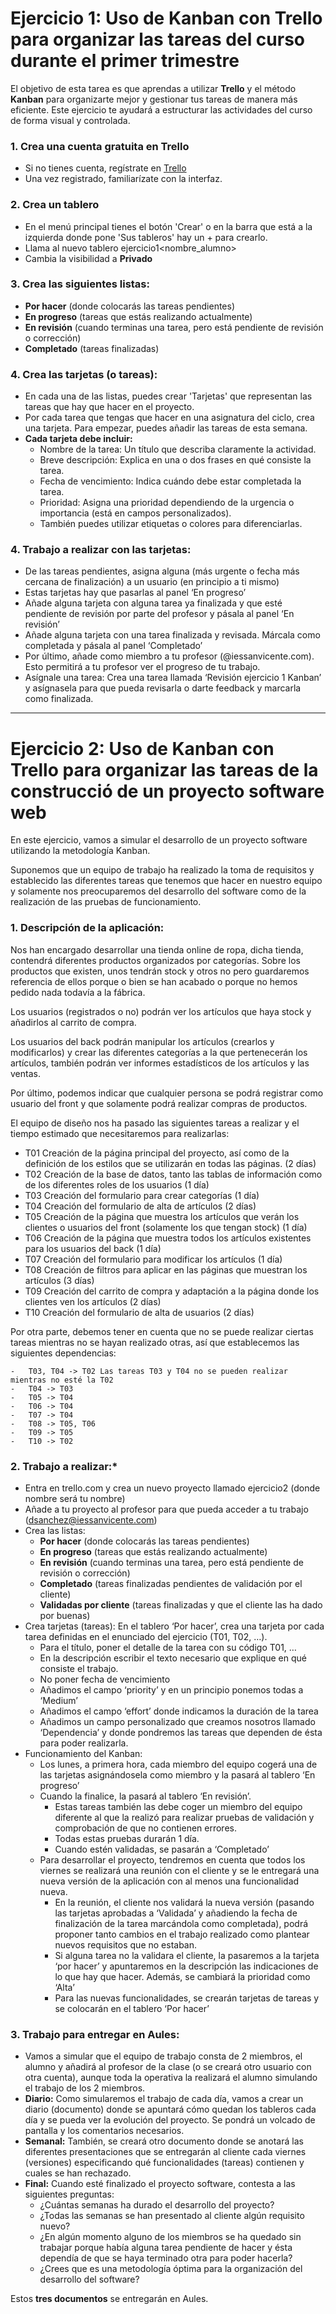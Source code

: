 # **Ejercicio 1: Uso de Kanban con Trello para organizar las tareas del curso durante el primer trimestre**

El objetivo de esta tarea es que aprendas a utilizar **Trello** y el método **Kanban** para organizarte mejor y gestionar tus tareas de manera más eficiente. Este ejercicio te ayudará a estructurar las actividades del curso de forma visual y controlada.


### 1. **Crea una cuenta gratuita en Trello**
   - Si no tienes cuenta, regístrate en [Trello](https://www.trello.com)
   - Una vez registrado, familiarízate con la interfaz. 

### 2. **Crea un tablero**
   - En el menú principal tienes el botón 'Crear' o en la barra que está a la izquierda donde pone 'Sus tableros' hay un + para crearlo.
   - Llama al nuevo tablero ejercicio1<nombre_alumno> 
   - Cambia la visibilidad a **Privado**
   
### 3. **Crea las siguientes listas:**
   - **Por hacer** (donde colocarás las tareas pendientes)
   - **En progreso** (tareas que estás realizando actualmente)
   - **En revisión** (cuando terminas una tarea, pero está pendiente de revisión o corrección)
   - **Completado** (tareas finalizadas)
### 4. **Crea las tarjetas (o tareas):**
- En cada una de las listas, puedes crear 'Tarjetas' que representan las tareas que hay que hacer en el proyecto.
- Por cada tarea que tengas que hacer en una asignatura del ciclo, crea una tarjeta. Para empezar, puedes añadir las tareas de esta semana.
- **Cada tarjeta debe incluir:**
    - Nombre de la tarea: Un título que describa claramente la actividad.
    - Breve descripción: Explica en una o dos frases en qué consiste la tarea.
    - Fecha de vencimiento: Indica cuándo debe estar completada la tarea.
    - Prioridad: Asigna una prioridad dependiendo de la urgencia o importancia (está en campos personalizados). 
    - También puedes utilizar etiquetas o colores para diferenciarlas.

### 4. **Trabajo a realizar con las tarjetas:**
- De las tareas pendientes, asigna alguna (más urgente o fecha más cercana de finalización) a un usuario (en principio a ti mismo)
- Estas tarjetas hay que pasarlas al panel ‘En progreso’
- Añade alguna tarjeta con alguna tarea ya finalizada y que esté pendiente de revisión por parte del profesor y pásala al panel ‘En revisión’
- Añade alguna tarjeta con una tarea finalizada y revisada. Márcala como completada y pásala al panel ‘Completado’
- Por último, añade como miembro a tu profesor (<profe>@iessanvicente.com). Esto permitirá a tu profesor ver el progreso de tu trabajo.
- Asígnale una tarea: Crea una tarea llamada ‘Revisión ejercicio 1 Kanban’ y asígnasela para que pueda revisarla o darte feedback y marcarla como finalizada.

---
# **Ejercicio 2: Uso de Kanban con Trello para organizar las tareas de la construcció de un proyecto software web**

En este ejercicio, vamos a simular el desarrollo de un proyecto software utilizando la metodología Kanban.

Suponemos que un equipo de trabajo ha realizado la toma de requisitos y establecido las diferentes tareas que tenemos que hacer en nuestro equipo y solamente nos preocuparemos del desarrollo del software como de la realización de las pruebas de funcionamiento.

### 1. **Descripción de la aplicación:**

Nos han encargado desarrollar una tienda online de ropa, dicha tienda, contendrá diferentes productos organizados por categorías. Sobre los productos que existen, unos tendrán stock y otros no pero guardaremos referencia de ellos porque o bien se han acabado o porque no hemos pedido nada todavía a la fábrica. 

Los usuarios (registrados o no) podrán ver los artículos que haya stock y añadirlos al carrito de compra. 

Los usuarios del back podrán manipular los artículos (crearlos y modificarlos) y crear las diferentes categorías a la que pertenecerán los artículos, también podrán ver informes estadísticos de los artículos y las ventas. 

Por último, podemos indicar que cualquier persona se podrá registrar como usuario del front y que solamente podrá realizar compras de productos.

El equipo de diseño nos ha pasado las siguientes tareas a realizar y el tiempo estimado que necesitaremos para realizarlas:
- T01	Creación de la página principal del proyecto, así como de la definición de los estilos que se utilizarán en todas las páginas. (2 días)
- T02	Creación de la base de datos, tanto las tablas de información como de los diferentes roles de los usuarios (1 día)
- T03	Creación del formulario para crear categorías (1 día)
- T04	Creación del formulario de alta de artículos (2 días)
- T05	Creación de la página que muestra los artículos que verán los clientes o usuarios del front (solamente los que tengan stock) (1 día)
- T06	Creación de la página que muestra todos los artículos existentes para los usuarios del back (1 día)
- T07	Creación del formulario para modificar los artículos (1 día)
- T08	Creación de filtros para aplicar en las páginas que muestran los artículos (3 días)
- T09	Creación del carrito de compra y adaptación a la página donde los clientes ven los artículos (2 días)
- T10	Creación del formulario de alta de usuarios (2 días)

Por otra parte, debemos tener en cuenta que no se puede realizar ciertas tareas mientras no se hayan realizado otras, así que establecemos las siguientes dependencias:

    -	T03, T04 -> T02	Las tareas T03 y T04 no se pueden realizar mientras no esté la T02
    -	T04 -> T03
    -	T05 -> T04
    -	T06 -> T04
    -	T07 -> T04
    -	T08 -> T05, T06
    -	T09 -> T05
    -	T10 -> T02

### 2. **Trabajo a realizar:***
-	Entra en trello.com y crea un nuevo proyecto llamado ejercicio2<nombre> (donde nombre será tu nombre)
-	Añade a tu proyecto al profesor para que pueda acceder a tu trabajo (dsanchez@iessanvicente.com)
-	Crea las listas:
    -	**Por hacer** (donde colocarás las tareas pendientes)
    -	**En progreso** (tareas que estás realizando actualmente)
    -	**En revisión** (cuando terminas una tarea, pero está pendiente de revisión o corrección)
    -	**Completado** (tareas finalizadas pendientes de validación por el cliente)
    -	**Validadas por cliente** (tareas finalizadas y que el cliente las ha dado por buenas)
-	Crea tarjetas (tareas): En el tablero ‘Por hacer’, crea una tarjeta por cada tarea definidas en el enunciado del ejercicio (T01, T02, …). 
    -	Para el título, poner el detalle de la tarea con su código T01, …
    -	En la descripción escribir el texto necesario que explique en qué consiste el trabajo.
    -	No poner fecha de vencimiento
    -	Añadimos el campo ‘priority’ y en un principio ponemos todas a ‘Medium’
    -	Añadimos el campo ‘effort’ donde indicamos la duración de la tarea
    -	Añadimos un campo personalizado que creamos nosotros llamado ‘Dependencia’ y donde pondremos las tareas que dependen de ésta para poder realizarla.
-	Funcionamiento del Kanban:
    -	Los lunes, a primera hora, cada miembro del equipo cogerá una de las tarjetas asignándosela como miembro y la pasará al tablero ‘En progreso’
    -	Cuando la finalice, la pasará al tablero ‘En revisión’. 
        - Estas tareas también las debe coger un miembro del equipo diferente al que la realizó para realizar pruebas de validación y comprobación de que no contienen errores. 
        -	Todas estas pruebas durarán 1 día.
        -	Cuando estén validadas, se pasarán a ‘Completado’
    -	Para desarrollar el proyecto, tendremos en cuenta que todos los viernes se realizará una reunión con el cliente y se le entregará una nueva versión de la aplicación con al menos una funcionalidad nueva.
        -	En la reunión, el cliente nos validará la nueva versión (pasando las tarjetas aprobadas a ‘Validada’ y añadiendo la fecha de finalización de la tarea marcándola como completada), podrá proponer tanto cambios en el trabajo realizado como plantear nuevos requisitos que no estaban.
        -	Si alguna tarea no la validara el cliente, la pasaremos a la tarjeta ‘por hacer’ y apuntaremos en la descripción las indicaciones de lo que hay que hacer. Además, se cambiará la prioridad como ‘Alta’
        -	Para las nuevas funcionalidades, se crearán tarjetas de tareas y se colocarán en el tablero ‘Por hacer’

### 3. **Trabajo para entregar en Aules:**
- Vamos a simular que el equipo de trabajo consta de 2 miembros, el alumno y añadirá al profesor de la clase (o se creará otro usuario con otra cuenta), aunque toda la operativa la realizará el alumno simulando el trabajo de los 2 miembros.
-	**Diario:** Como simularemos el trabajo de cada día, vamos a crear un diario (documento) donde se apuntará cómo quedan los tableros cada día y se pueda ver la evolución del proyecto. Se pondrá un volcado de pantalla y los comentarios necesarios.
-	**Semanal:** También, se creará otro documento donde se anotará las diferentes presentaciones que se entregarán al cliente cada viernes (versiones) especificando qué funcionalidades (tareas) contienen y cuales se han rechazado.
-	**Final:** Cuando esté finalizado el proyecto software, contesta a las siguientes preguntas:
    - ¿Cuántas semanas ha durado el desarrollo del proyecto?
    -	¿Todas las semanas se han presentado al cliente algún requisito nuevo?
    -	¿En algún momento alguno de los miembros se ha quedado sin trabajar porque había alguna tarea pendiente de hacer y ésta dependía de que se haya terminado otra para poder hacerla?
    - ¿Crees que es una metodología óptima para la organización del desarrollo del software?

Estos **tres documentos** se entregarán en Aules.



